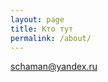 ```yaml
---
layout: page
title: Кто тут
permalink: /about/
---
```


[schaman@yandex.ru](mailto:schaman@yandex.ru)